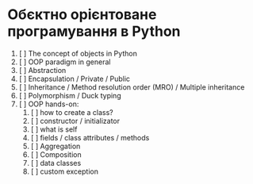 # Обєктно орієнтоване програмування в Python

1. [ ] The concept of objects in Python
2. [ ] OOP paradigm in general
3. [ ] Abstraction
4. [ ] Encapsulation / Private / Public
5. [ ] Inheritance / Method resolution order (MRO) / Multiple inheritance
6. [ ] Polymorphism / Duck typing
7. [ ] OOP hands-on:
    1. [ ] how to create a class?
    2. [ ] constructor / initializator
    3. [ ] what is self
    4. [ ] fields / class attributes / methods
    5. [ ] Aggregation
    6. [ ] Composition
    7. [ ] data classes
    8. [ ] custom exception

